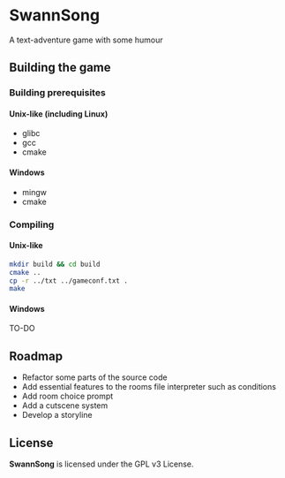 # SwannSong
A text-adventure game with some humour

## Building the game

### Building prerequisites

#### Unix-like (including Linux)
* glibc
* gcc
* cmake

#### Windows
* mingw
* cmake


### Compiling

#### Unix-like
```bash
mkdir build && cd build
cmake .. 
cp -r ../txt ../gameconf.txt .
make
```

#### Windows
TO-DO


## Roadmap
* Refactor some parts of the source code
* Add essential features to the rooms file interpreter such as conditions
* Add room choice prompt
* Add a cutscene system
* Develop a storyline


## License
**SwannSong** is licensed under the GPL v3 License.
